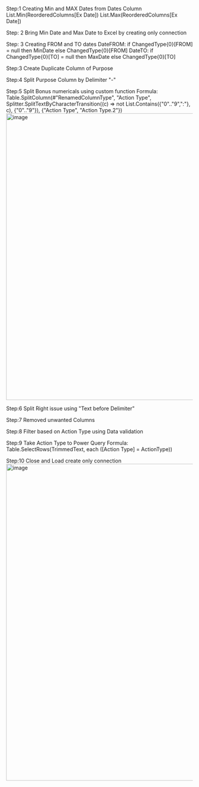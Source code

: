 Step:1 Creating Min and MAX Dates from Dates Column
List.Min(ReorderedColumns[Ex Date])
List.Max(ReorderedColumns[Ex Date])

Step: 2 Bring Min Date and Max Date to Excel by creating only connection

Step: 3 Creating FROM and TO dates
DateFROM: if ChangedType{0}[FROM] = null then MinDate else ChangedType{0}[FROM]
DateTO: if ChangedType{0}[TO] = null then MaxDate else ChangedType{0}[TO]

Step:3 Create Duplicate Column of Purpose

Step:4 Split Purpose Column by Delimiter "-"

Step:5 Split Bonus numericals using custom function
Formula: Table.SplitColumn(#"RenamedColumnType", "Action Type", 
Splitter.SplitTextByCharacterTransition((c) => not List.Contains({"0".."9",":"}, c), {"0".."9"}), {"Action Type", "Action Type.2"})
<img width="773" alt="image" src="https://user-images.githubusercontent.com/103557302/192464754-62f295ce-216e-4df4-ba37-c8d43a0b4072.png">

Step:6 Split Right issue using "Text before Delimiter"

Step:7 Removed unwanted Columns

Step:8 Filter based on Action Type using Data validation

Step:9 Take Action Type to Power Query
Formula: Table.SelectRows(TrimmedText, each ([Action Type] = ActionType))

Step:10 Close and Load create only connection
<img width="854" alt="image" src="https://user-images.githubusercontent.com/103557302/192467780-0b1aa370-fe08-4584-bde9-331dfc7b7f09.png">
